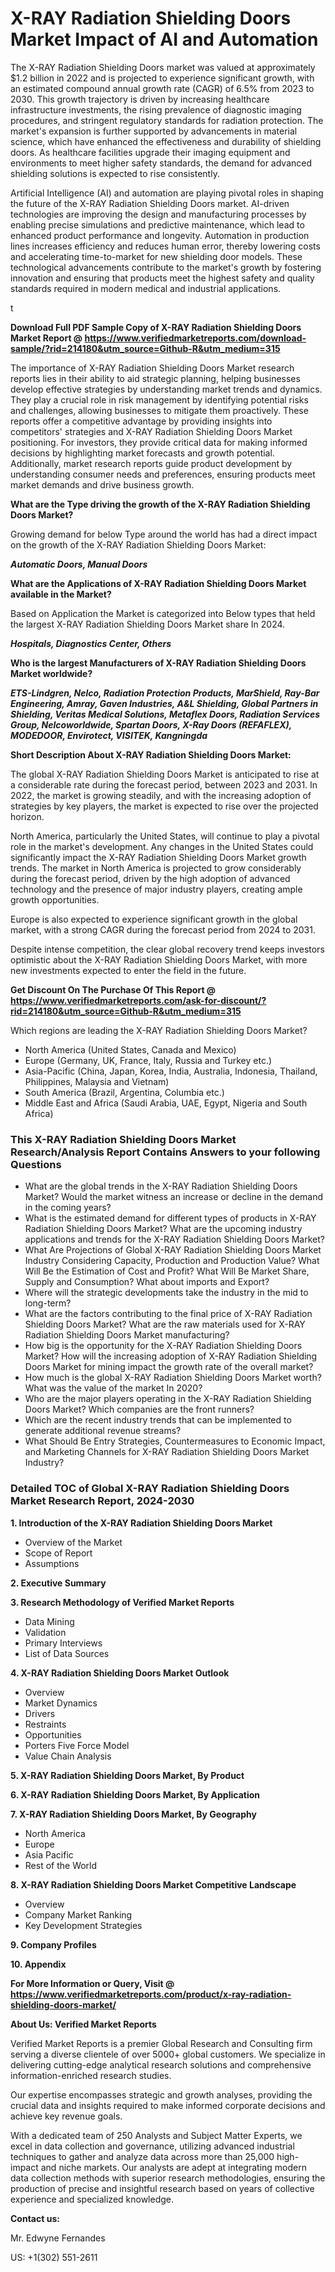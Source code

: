 <meta name="title" content="Global X-RAY Radiation Shielding Doors Market Impact of AI and Automation"><meta name="description" content="The X-RAY Radiation Shielding Doors market was valued at approximately $1.2 billion in 2022 and is projected to experience significant growth, with an estimated compou"><meta name="title" content="X-RAY Radiation Shielding Doors Market Size, Share, Scope, Trends, Growth, Opportunities, Analysis, Forecast"><h1>X-RAY Radiation Shielding Doors Market Impact of AI and Automation</h1><p>The X-RAY Radiation Shielding Doors market was valued at approximately $1.2 billion in 2022 and is projected to experience significant growth, with an estimated compound annual growth rate (CAGR) of 6.5% from 2023 to 2030. This growth trajectory is driven by increasing healthcare infrastructure investments, the rising prevalence of diagnostic imaging procedures, and stringent regulatory standards for radiation protection. The market's expansion is further supported by advancements in material science, which have enhanced the effectiveness and durability of shielding doors. As healthcare facilities upgrade their imaging equipment and environments to meet higher safety standards, the demand for advanced shielding solutions is expected to rise consistently.</p><p>Artificial Intelligence (AI) and automation are playing pivotal roles in shaping the future of the X-RAY Radiation Shielding Doors market. AI-driven technologies are improving the design and manufacturing processes by enabling precise simulations and predictive maintenance, which lead to enhanced product performance and longevity. Automation in production lines increases efficiency and reduces human error, thereby lowering costs and accelerating time-to-market for new shielding door models. These technological advancements contribute to the market's growth by fostering innovation and ensuring that products meet the highest safety and quality standards required in modern medical and industrial applications.</p>t</p><p id="" class=""><strong>Download Full PDF Sample Copy of X-RAY Radiation Shielding Doors Market Report @ <a href="https://www.verifiedmarketreports.com/download-sample/?rid=214180&utm_source=Github-R&utm_medium=315" target="_blank">https://www.verifiedmarketreports.com/download-sample/?rid=214180&utm_source=Github-R&utm_medium=315</a></strong></p><p>The importance of&nbsp;X-RAY Radiation Shielding Doors Market research reports lies in their ability to aid strategic planning, helping businesses develop effective strategies by understanding market trends and dynamics. They play a crucial role in risk management by identifying potential risks and challenges, allowing businesses to mitigate them proactively. These reports offer a competitive advantage by providing insights into competitors' strategies and X-RAY Radiation Shielding Doors Market positioning. For investors, they provide critical data for making informed decisions by highlighting market forecasts and growth potential. Additionally, market research reports guide product development by understanding consumer needs and preferences, ensuring products meet market demands and drive business growth.</p><p><strong>What are the&nbsp;Type driving the growth of the X-RAY Radiation Shielding Doors Market?</strong></p><p id="" class="">Growing demand for below Type around the world has had a direct impact on the growth of the X-RAY Radiation Shielding Doors Market:</p><em><strong>Automatic Doors, Manual Doors</strong></em></p><strong>What are the&nbsp;Applications&nbsp;of X-RAY Radiation Shielding Doors Market available in the Market?</strong></p><p id="" class="">Based on Application the Market is categorized into Below types that held the largest X-RAY Radiation Shielding Doors Market share In 2024.</p><em><strong>Hospitals, Diagnostics Center, Others</strong></em></p><strong>Who is the largest Manufacturers of X-RAY Radiation Shielding Doors Market worldwide?</strong></p><p><em><strong>ETS-Lindgren, Nelco, Radiation Protection Products, MarShield, Ray-Bar Engineering, Amray, Gaven Industries, A&L Shielding, Global Partners in Shielding, Veritas Medical Solutions, Metaflex Doors, Radiation Services Group, Nelcoworldwide, Spartan Doors, X-Ray Doors (REFAFLEX), MODEDOOR, Envirotect, VISITEK, Kangningda</strong></em></p><p id="" class=""><strong>Short Description About X-RAY Radiation Shielding Doors Market:</strong></p><p>The global X-RAY Radiation Shielding Doors Market is anticipated to rise at a considerable rate during the forecast period, between 2023 and 2031. In 2022, the market is growing steadily, and with the increasing adoption of strategies by key players, the market is expected to rise over the projected horizon.</p><p>North America, particularly the United States, will continue to play a pivotal role in the market's development. Any changes in the United States could significantly impact the X-RAY Radiation Shielding Doors Market growth trends. The market in North America is projected to grow considerably during the forecast period, driven by the high adoption of advanced technology and the presence of major industry players, creating ample growth opportunities.</p><p>Europe is also expected to experience significant growth in the global market, with a strong CAGR during the forecast period from 2024 to 2031.</p><p>Despite intense competition, the clear global recovery trend keeps investors optimistic about the X-RAY Radiation Shielding Doors Market, with more new investments expected to enter the field in the future.</p><p id="" class=""><strong>Get Discount On The Purchase Of This Report @ <a href="https://www.verifiedmarketreports.com/ask-for-discount/?rid=214180&utm_source=Github-R&utm_medium=315" target="_blank">https://www.verifiedmarketreports.com/ask-for-discount/?rid=214180&utm_source=Github-R&utm_medium=315</a></strong></p>Which regions are leading the X-RAY Radiation Shielding Doors Market?</p><ul><li>North America (United States, Canada and Mexico)</li><li>Europe (Germany, UK, France, Italy, Russia and Turkey etc.)</li><li>Asia-Pacific (China, Japan, Korea, India, Australia, Indonesia, Thailand, Philippines, Malaysia and Vietnam)</li><li>South America (Brazil, Argentina, Columbia etc.)</li><li>Middle East and Africa (Saudi Arabia, UAE, Egypt, Nigeria and South Africa)</li></ul><h3 id="" class="">This X-RAY Radiation Shielding Doors Market Research/Analysis Report Contains Answers to your following Questions</h3><ul><li>What are the global trends in the X-RAY Radiation Shielding Doors Market? Would the market witness an increase or decline in the demand in the coming years?</li><li>What is the estimated demand for different types of products in X-RAY Radiation Shielding Doors Market? What are the upcoming industry applications and trends for the X-RAY Radiation Shielding Doors Market?</li><li>What Are Projections of Global X-RAY Radiation Shielding Doors Market Industry Considering Capacity, Production and Production Value? What Will Be the Estimation of Cost and Profit? What Will Be Market Share, Supply and Consumption? What about imports and Export?</li><li>Where will the strategic developments take the industry in the mid to long-term?</li><li>What are the factors contributing to the final price of X-RAY Radiation Shielding Doors Market? What are the raw materials used for X-RAY Radiation Shielding Doors Market manufacturing?</li><li>How big is the opportunity for the X-RAY Radiation Shielding Doors Market? How will the increasing adoption of X-RAY Radiation Shielding Doors Market for mining impact the growth rate of the overall market?</li><li>How much is the global X-RAY Radiation Shielding Doors Market worth? What was the value of the market In 2020?</li><li>Who are the major players operating in the X-RAY Radiation Shielding Doors Market? Which companies are the front runners?</li><li>Which are the recent industry trends that can be implemented to generate additional revenue streams?</li><li>What Should Be Entry Strategies, Countermeasures to Economic Impact, and Marketing Channels for X-RAY Radiation Shielding Doors Market Industry?</li></ul><h3 id="" class="">Detailed TOC of Global X-RAY Radiation Shielding Doors Market Research Report, 2024-2030</h3><p id="" class=""><strong>1. Introduction of the X-RAY Radiation Shielding Doors Market</strong></p><ul><li>Overview of the Market</li><li>Scope of Report</li><li>Assumptions</li></ul><p id="" class=""><strong>2. Executive Summary</strong></p><p id="" class=""><strong>3. Research Methodology of Verified Market Reports</strong></p><ul><li>Data Mining</li><li>Validation</li><li>Primary Interviews</li><li>List of Data Sources</li></ul><p id="" class=""><strong>4. X-RAY Radiation Shielding Doors Market Outlook</strong></p><ul><li>Overview</li><li>Market Dynamics</li><li>Drivers</li><li>Restraints</li><li>Opportunities</li><li>Porters Five Force Model</li><li>Value Chain Analysis</li></ul><p id="" class=""><strong>5. X-RAY Radiation Shielding Doors Market, By Product</strong></p><p id="" class=""><strong>6. X-RAY Radiation Shielding Doors Market, By Application</strong></p><p id="" class=""><strong>7. X-RAY Radiation Shielding Doors Market, By Geography</strong></p><ul><li>North America</li><li>Europe</li><li>Asia Pacific</li><li>Rest of the World</li></ul><p id="" class=""><strong>8. X-RAY Radiation Shielding Doors Market Competitive Landscape</strong></p><ul><li>Overview</li><li>Company Market Ranking</li><li>Key Development Strategies</li></ul><p id="" class=""><strong>9. Company Profiles</strong></p><p id="" class=""><strong>10. Appendix</strong></p><p id="" class=""><strong>For More Information or Query, Visit @ <a href="https://www.verifiedmarketreports.com/product/x-ray-radiation-shielding-doors-market/" target="_blank">https://www.verifiedmarketreports.com/product/x-ray-radiation-shielding-doors-market/</a></strong></p><p id="" class=""><strong>About Us: Verified Market Reports</strong></p><p id="" class="">Verified Market Reports is a premier Global Research and Consulting firm serving a diverse clientele of over 5000+ global customers. We specialize in delivering cutting-edge analytical research solutions and comprehensive information-enriched research studies.</p><p id="" class="">Our expertise encompasses strategic and growth analyses, providing the crucial data and insights required to make informed corporate decisions and achieve key revenue goals.</p><p id="" class="">With a dedicated team of 250 Analysts and Subject Matter Experts, we excel in data collection and governance, utilizing advanced industrial techniques to gather and analyze data across more than 25,000 high-impact and niche markets. Our analysts are adept at integrating modern data collection methods with superior research methodologies, ensuring the production of precise and insightful research based on years of collective experience and specialized knowledge.</p><p id="" class=""><strong>Contact us:</strong></p><p id="" class="">Mr. Edwyne Fernandes</p><p id="" class="">US: +1(302) 551-2611</p>